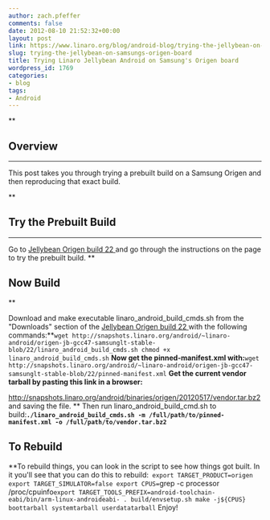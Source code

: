 ```yaml
---
author: zach.pfeffer
comments: false
date: 2012-08-10 21:52:32+00:00
layout: post
link: https://www.linaro.org/blog/android-blog/trying-the-jellybean-on-samsungs-origen-board/
slug: trying-the-jellybean-on-samsungs-origen-board
title: Trying Linaro Jellybean Android on Samsung's Origen board
wordpress_id: 1769
categories:
- blog
tags:
- Android
---
```


**

## Overview

****

This post takes you through trying a prebuilt build on a Samsung Origen and then reproducing that exact build.

**

## Try the Prebuilt Build

****

Go to [Jellybean Origen build 22 ](https://android-build.linaro.org/builds/~linaro-android/origen-jb-gcc47-samsunglt-stable-blob/#build=22) and go through the instructions on the page to try the prebuilt build.
**

## Now Build

**

Download and make executable linaro_android_build_cmds.sh from the "Downloads" section of the [Jellybean Origen build 22 ](https://android-build.linaro.org/builds/~linaro-android/origen-jb-gcc47-samsunglt-stable-blob/#build=22) with the following commands:**`
wget http://snapshots.linaro.org/android/~linaro-android/origen-jb-gcc47-samsunglt-stable-blob/22/linaro_android_build_cmds.sh
chmod +x linaro_android_build_cmds.sh
`
**Now get the pinned-manifest.xml with:**`
wget http://snapshots.linaro.org/android/~linaro-android/origen-jb-gcc47-samsunglt-stable-blob/22/pinned-manifest.xml
`
**Get the current vendor tarball by pasting this link in a browser:**

http://snapshots.linaro.org/android/binaries/origen/20120517/vendor.tar.bz2
and saving the file.
**
Then run linaro_android_build_cmd.sh to build:**`
./linaro_android_build_cmds.sh -m /full/path/to/pinned-manifest.xml -o /full/path/to/vendor.tar.bz2
`**

## To Rebuild

**To rebuild things, you can look in the script to see how things got built. In it you'll see that you can do this to rebuild:`
export TARGET_PRODUCT=origen
export TARGET_SIMULATOR=false
export CPUS=`grep -c processor /proc/cpuinfo`
export TARGET_TOOLS_PREFIX=android-toolchain-eabi/bin/arm-linux-androideabi-
. build/envsetup.sh
make -j${CPUS} boottarball systemtarball userdatatarball
`
Enjoy!
